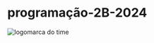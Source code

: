 # programação-2B-2024
<!DOCTYPE html&gt;
<html lang="pt-br">
<head
   <meta charsel="UTF-8>
   <meta name="viewport" content="whidt=device-whidth,initial-scale=1.0"
   <link rel="stylescheet"href="style.css">
   <title>Corinthians</title
</head>
<body
    <header class="cabeçalho">
     <img src="imagens/logo-corinthians.png" alt="logomarca do time" class>

